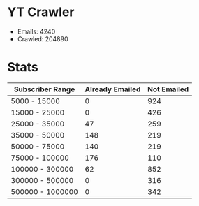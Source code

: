 # YT Crawler
- Emails: 4240
- Crawled: 204890

# Stats
| Subscriber Range  | Already Emailed | Not Emailed |
|-------|-------|-------|
| 5000 - 15000 | 0 | 924 |
| 15000 - 25000 | 0 | 426 |
| 25000 - 35000 | 47 | 259 |
| 35000 - 50000 | 148 | 219 |
| 50000 - 75000 | 140 | 219 |
| 75000 - 100000 | 176 | 110 |
| 100000 - 300000 | 62 | 852 |
| 300000 - 500000 | 0 | 316 |
| 500000 - 1000000 | 0 | 342 |
